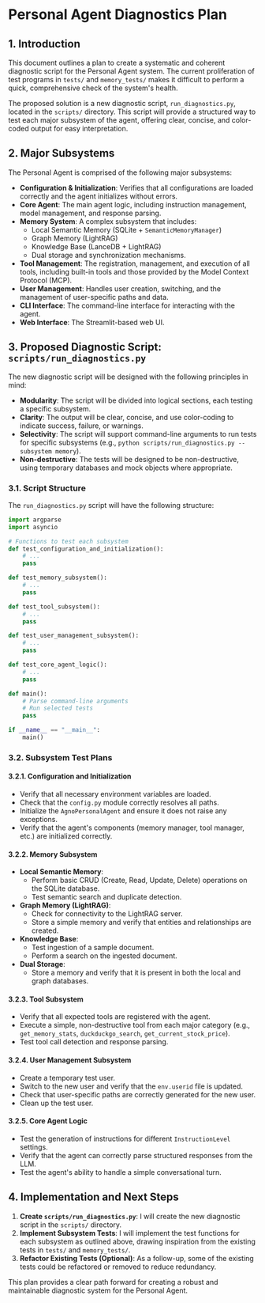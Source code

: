 # Personal Agent Diagnostics Plan

## 1. Introduction

This document outlines a plan to create a systematic and coherent diagnostic script for the Personal Agent system. The current proliferation of test programs in `tests/` and `memory_tests/` makes it difficult to perform a quick, comprehensive check of the system's health.

The proposed solution is a new diagnostic script, `run_diagnostics.py`, located in the `scripts/` directory. This script will provide a structured way to test each major subsystem of the agent, offering clear, concise, and color-coded output for easy interpretation.

## 2. Major Subsystems

The Personal Agent is comprised of the following major subsystems:

-   **Configuration & Initialization**: Verifies that all configurations are loaded correctly and the agent initializes without errors.
-   **Core Agent**: The main agent logic, including instruction management, model management, and response parsing.
-   **Memory System**: A complex subsystem that includes:
    -   Local Semantic Memory (SQLite + `SemanticMemoryManager`)
    -   Graph Memory (LightRAG)
    -   Knowledge Base (LanceDB + LightRAG)
    -   Dual storage and synchronization mechanisms.
-   **Tool Management**: The registration, management, and execution of all tools, including built-in tools and those provided by the Model Context Protocol (MCP).
-   **User Management**: Handles user creation, switching, and the management of user-specific paths and data.
-   **CLI Interface**: The command-line interface for interacting with the agent.
-   **Web Interface**: The Streamlit-based web UI.

## 3. Proposed Diagnostic Script: `scripts/run_diagnostics.py`

The new diagnostic script will be designed with the following principles in mind:

-   **Modularity**: The script will be divided into logical sections, each testing a specific subsystem.
-   **Clarity**: The output will be clear, concise, and use color-coding to indicate success, failure, or warnings.
-   **Selectivity**: The script will support command-line arguments to run tests for specific subsystems (e.g., `python scripts/run_diagnostics.py --subsystem memory`).
-   **Non-destructive**: The tests will be designed to be non-destructive, using temporary databases and mock objects where appropriate.

### 3.1. Script Structure

The `run_diagnostics.py` script will have the following structure:

```python
import argparse
import asyncio

# Functions to test each subsystem
def test_configuration_and_initialization():
    # ...
    pass

def test_memory_subsystem():
    # ...
    pass

def test_tool_subsystem():
    # ...
    pass

def test_user_management_subsystem():
    # ...
    pass

def test_core_agent_logic():
    # ...
    pass

def main():
    # Parse command-line arguments
    # Run selected tests
    pass

if __name__ == "__main__":
    main()
```

### 3.2. Subsystem Test Plans

#### 3.2.1. Configuration and Initialization

-   Verify that all necessary environment variables are loaded.
-   Check that the `config.py` module correctly resolves all paths.
-   Initialize the `AgnoPersonalAgent` and ensure it does not raise any exceptions.
-   Verify that the agent's components (memory manager, tool manager, etc.) are initialized correctly.

#### 3.2.2. Memory Subsystem

-   **Local Semantic Memory**:
    -   Perform basic CRUD (Create, Read, Update, Delete) operations on the SQLite database.
    -   Test semantic search and duplicate detection.
-   **Graph Memory (LightRAG)**:
    -   Check for connectivity to the LightRAG server.
    -   Store a simple memory and verify that entities and relationships are created.
-   **Knowledge Base**:
    -   Test ingestion of a sample document.
    -   Perform a search on the ingested document.
-   **Dual Storage**:
    -   Store a memory and verify that it is present in both the local and graph databases.

#### 3.2.3. Tool Subsystem

-   Verify that all expected tools are registered with the agent.
-   Execute a simple, non-destructive tool from each major category (e.g., `get_memory_stats`, `duckduckgo_search`, `get_current_stock_price`).
-   Test tool call detection and response parsing.

#### 3.2.4. User Management Subsystem

-   Create a temporary test user.
-   Switch to the new user and verify that the `env.userid` file is updated.
-   Check that user-specific paths are correctly generated for the new user.
-   Clean up the test user.

#### 3.2.5. Core Agent Logic

-   Test the generation of instructions for different `InstructionLevel` settings.
-   Verify that the agent can correctly parse structured responses from the LLM.
-   Test the agent's ability to handle a simple conversational turn.

## 4. Implementation and Next Steps

1.  **Create `scripts/run_diagnostics.py`**: I will create the new diagnostic script in the `scripts/` directory.
2.  **Implement Subsystem Tests**: I will implement the test functions for each subsystem as outlined above, drawing inspiration from the existing tests in `tests/` and `memory_tests/`.
3.  **Refactor Existing Tests (Optional)**: As a follow-up, some of the existing tests could be refactored or removed to reduce redundancy.

This plan provides a clear path forward for creating a robust and maintainable diagnostic system for the Personal Agent.
